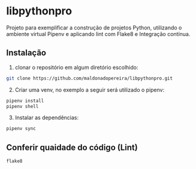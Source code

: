 # libpythonpro

Projeto para exemplificar a construção de projetos Python, utilizando o ambiente virtual Pipenv e
aplicando lint com Flake8 e Integração contínua.


## Instalação

1. clonar o repositório em algum diretório escolhido:
```bash
git clone https://github.com/maldonadopereira/libpythonpro.git
```

2. Criar uma venv, no exemplo a seguir será utilizado o pipenv:
```bash
pipenv install
pipenv shell
```

3. Instalar as dependências:
```bash 
pipenv sync 
```

## Conferir quaidade do código (Lint)


```bash
flake8
```


